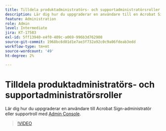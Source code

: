 ```yaml
---
title: Tilldela produktadministratörs- och supportadministratörsroller
description: Lär dig hur du uppgraderar en användare till en Acrobat Sign-administratör eller supportroll med hjälp av Admin Console
feature: Administration
role: Admin
level: Intermediate
jira: KT-17583
exl-id: 5ff13940-e4f0-409c-a069-996b3d762908
source-git-commit: 1968bc6d01d1e7ae3f732a92c0c9a06fdeab3edd
workflow-type: tm+mt
source-wordcount: '49'
ht-degree: 2%

---
```


# Tilldela produktadministratörs- och supportadministratörsroller

Lär dig hur du uppgraderar en användare till Acrobat Sign-administratör eller supportroll med [Admin Console](https://adminconsole.adobe.com/).

>[!VIDEO](https://video.tv.adobe.com/v/3453157?quality=12&learn=on&hidetitle=true)
